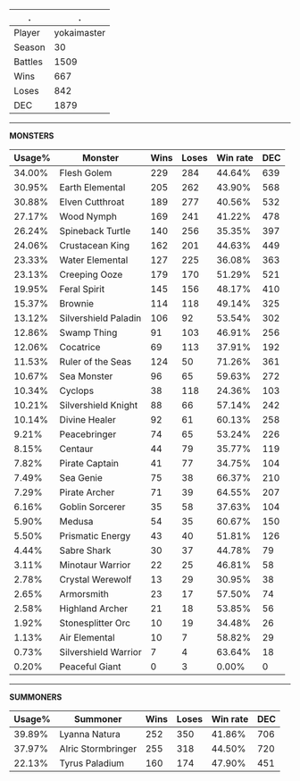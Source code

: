 .|.
|-|-
Player|yokaimaster
Season|30
Battles|1509
Wins|667
Loses|842
DEC|1879

---
**MONSTERS**

Usage%|Monster|Wins|Loses|Win rate|DEC|
-|-|-|-|-|-|
34.00%|Flesh Golem|229|284|44.64%|639|
30.95%|Earth Elemental|205|262|43.90%|568|
30.88%|Elven Cutthroat|189|277|40.56%|532|
27.17%|Wood Nymph|169|241|41.22%|478|
26.24%|Spineback Turtle|140|256|35.35%|397|
24.06%|Crustacean King|162|201|44.63%|449|
23.33%|Water Elemental|127|225|36.08%|363|
23.13%|Creeping Ooze|179|170|51.29%|521|
19.95%|Feral Spirit|145|156|48.17%|410|
15.37%|Brownie|114|118|49.14%|325|
13.12%|Silvershield Paladin|106|92|53.54%|302|
12.86%|Swamp Thing|91|103|46.91%|256|
12.06%|Cocatrice|69|113|37.91%|192|
11.53%|Ruler of the Seas|124|50|71.26%|361|
10.67%|Sea Monster|96|65|59.63%|272|
10.34%|Cyclops|38|118|24.36%|103|
10.21%|Silvershield Knight|88|66|57.14%|242|
10.14%|Divine Healer|92|61|60.13%|258|
9.21%|Peacebringer|74|65|53.24%|226|
8.15%|Centaur|44|79|35.77%|119|
7.82%|Pirate Captain|41|77|34.75%|104|
7.49%|Sea Genie|75|38|66.37%|210|
7.29%|Pirate Archer|71|39|64.55%|207|
6.16%|Goblin Sorcerer|35|58|37.63%|104|
5.90%|Medusa|54|35|60.67%|150|
5.50%|Prismatic Energy|43|40|51.81%|126|
4.44%|Sabre Shark|30|37|44.78%|79|
3.11%|Minotaur Warrior|22|25|46.81%|58|
2.78%|Crystal Werewolf|13|29|30.95%|38|
2.65%|Armorsmith|23|17|57.50%|74|
2.58%|Highland Archer|21|18|53.85%|56|
1.92%|Stonesplitter Orc|10|19|34.48%|26|
1.13%|Air Elemental|10|7|58.82%|29|
0.73%|Silvershield Warrior|7|4|63.64%|18|
0.20%|Peaceful Giant|0|3|0.00%|0|

---
**SUMMONERS**

Usage%|Summoner|Wins|Loses|Win rate|DEC|
-|-|-|-|-|-|
39.89%|Lyanna Natura|252|350|41.86%|706|
37.97%|Alric Stormbringer|255|318|44.50%|720|
22.13%|Tyrus Paladium|160|174|47.90%|451|
